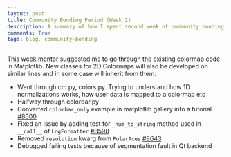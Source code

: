 ```yaml
---
layout: post
title: Community Bonding Period (Week 2)
description: A summary of how I spent second week of community bonding period of GSoC 17
comments: True
tags: blog, community-bonding
---
```


This week mentor suggested me to go through the existing colormap code in
Matplotlib. New classes for 2D Colormaps will also be developed on similar
lines and in some case will inherit from them.

* Went through cm.py, colors.py. Trying to understand how 1D normalizations
  works, how user data is mapped to a colormap etc
* Halfway through colorbar.py
* Converted `colorbar_only` example in matplotlib gallery into a tutorial
  [#8600](https://github.com/matplotlib/matplotlib/pull/8600)
* Fixed an issue by adding test for `_num_to_string` method used in `__call__`
  of `LogFormatter` [#8598](https://github.com/matplotlib/matplotlib/pull/8598)
* Removed `resolution` kwarg from `PolarAxes` 
  [#8643](https://github.com/matplotlib/matplotlib/pull/8643)
* Debugged failing tests because of segmentation fault in Qt backend
